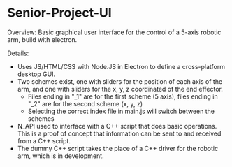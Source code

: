 # Senior-Project-UI

Overview: Basic graphical user interface for the control of a 5-axis robotic arm, build with electron.

Details:
- Uses JS/HTML/CSS with Node.JS in Electron to define a cross-platform desktop GUI.
- Two schemes exist, one with sliders for the position of each axis of the arm, and one with sliders for the x, y, z coordinated of the end effector.
  - Files ending in "_1" are for the first scheme (5 axis), files ending in "_2" are for the second scheme (x, y, z)
  - Selecting the correct index file in main.js will switch between the schemes
- N_API used to interface with a C++ script that does basic operations. This is a proof of concept that information can be sent to and received from a C++ script.
- The dummy C++ script takes the place of a C++ driver for the robotic arm, which is in development.
